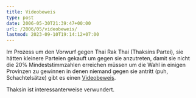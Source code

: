 ```yaml
---
title: Videobeweis
type: post
date: 2006-05-30T21:39:47+00:00
url: /2006/05/videobeweis/
lastmod: 2023-09-10T19:14:12+07:00
---
```

Im Prozess um den Vorwurf gegen Thai Rak Thai (Thaksins Partei), sie hätten kleinere Parteien gekauft um gegen sie anzutreten, damit sie nicht die 20% Mindeststimmzahlen erreichen müssen um die Wahl in einigen Provinzen zu gewinnen in denen niemand gegen sie antritt (puh, Schachtelsätze) gibt es einen [Videobeweis][1].

Thaksin ist interessanterweise verwundert.

 [1]: http://www.nationmultimedia.com/2006/05/31/headlines/headlines_30005339.php

